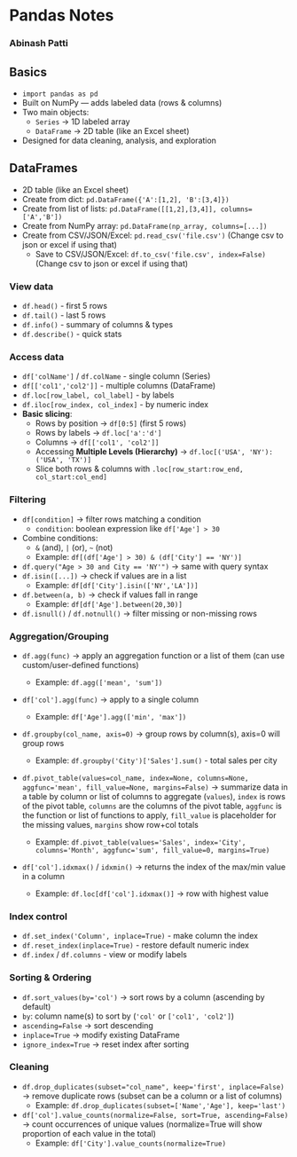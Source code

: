 # Pandas Notes
### Abinash Patti

## Basics
- `import pandas as pd`
- Built on NumPy — adds labeled data (rows & columns)
- Two main objects:
  - `Series` → 1D labeled array  
  - `DataFrame` → 2D table (like an Excel sheet)
- Designed for data cleaning, analysis, and exploration

## DataFrames
- 2D table (like an Excel sheet)
- Create from dict: `pd.DataFrame({'A':[1,2], 'B':[3,4]})`
- Create from list of lists: `pd.DataFrame([[1,2],[3,4]], columns=['A','B'])`
- Create from NumPy array: `pd.DataFrame(np_array, columns=[...])`
- Create from CSV/JSON/Excel: `pd.read_csv('file.csv')` (Change csv to json or excel if using that)
  - Save to CSV/JSON/Excel: `df.to_csv('file.csv', index=False)` (Change csv to json or excel if using that)

### **View data**
  - `df.head()` - first 5 rows  
  - `df.tail()` - last 5 rows  
  - `df.info()` - summary of columns & types  
  - `df.describe()` - quick stats

### **Access data**
  - `df['colName']` / `df.colName` - single column (Series)
  - `df[['col1','col2']]` - multiple columns (DataFrame)
  - `df.loc[row_label, col_label]` - by labels  
  - `df.iloc[row_index, col_index]` - by numeric index
  - **Basic slicing**:  
    - Rows by position → `df[0:5]` (first 5 rows)  
    - Rows by labels → `df.loc['a':'d']`  
    - Columns → `df[['col1', 'col2']]`
    - Accessing **Multiple Levels (Hierarchy)** → `df.loc[('USA', 'NY'):('USA', 'TX')]`
    - Slice both rows & columns with `.loc[row_start:row_end, col_start:col_end]`

### **Filtering**
  - `df[condition]` → filter rows matching a condition
    - `condition`: boolean expression like `df['Age'] > 30`
  - Combine conditions:
    - `&` (and), `|` (or), `~` (not)
    - Example: `df[(df['Age'] > 30) & (df['City'] == 'NY')]`
  - `df.query("Age > 30 and City == 'NY'")` → same with query syntax
  - `df.isin([...])` → check if values are in a list  
    - Example: `df[df['City'].isin(['NY','LA'])]`
  - `df.between(a, b)` → check if values fall in range  
    - Example: `df[df['Age'].between(20,30)]`
  - `df.isnull()` / `df.notnull()` → filter missing or non-missing rows

### Aggregation/Grouping
- `df.agg(func)` → apply an aggregation function or a list of them (can use custom/user-defined functions) 
  - Example: `df.agg(['mean', 'sum'])`
- `df['col'].agg(func)` → apply to a single column  
  - Example: `df['Age'].agg(['min', 'max'])`
- `df.groupby(col_name, axis=0)` → group rows by column(s), axis=0 will group rows
  - Example: `df.groupby('City')['Sales'].sum()` - total sales per city

- `df.pivot_table(values=col_name, index=None, columns=None, aggfunc='mean', fill_value=None, margins=False)` → summarize data in a table by column or list of columns to aggregate (`values`), `index` is rows of the pivot table, `columns` are the columns of the pivot table, `aggfunc` is the function or list of functions to apply, `fill_value` is placeholder for the missing values, `margins` show row+col totals
  - Example: `df.pivot_table(values='Sales', index='City', columns='Month', aggfunc='sum', fill_value=0, margins=True)`
- `df['col'].idxmax()` / `idxmin()` → returns the index of the max/min value in a column  
  - Example: `df.loc[df['col'].idxmax()]` → row with highest value

### **Index control**
- `df.set_index('Column', inplace=True)` - make column the index
- `df.reset_index(inplace=True)` - restore default numeric index
- `df.index` / `df.columns` - view or modify labels
  
### **Sorting & Ordering**
- `df.sort_values(by='col')` → sort rows by a column (ascending by default)
- `by`: column name(s) to sort by (`'col'` or `['col1', 'col2']`)
- `ascending=False` → sort descending
- `inplace=True` → modify existing DataFrame
- `ignore_index=True` → reset index after sorting

### Cleaning
- `df.drop_duplicates(subset="col_name", keep='first', inplace=False)` → remove duplicate rows (subset can be a column or a list of columns)
  - Example: `df.drop_duplicates(subset=['Name','Age'], keep='last')`
- `df['col'].value_counts(normalize=False, sort=True, ascending=False)` → count occurrences of unique values (normalize=True will show proportion of each value in the total)
  - Example: `df['City'].value_counts(normalize=True)`
